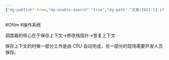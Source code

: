 ```yaml
---
{"dg-publish":true,"dg-enable-search":"true","dg-path":"文章/2021-11-17 调度器实现的核心.md","permalink":"/文章/2021-11-17 调度器实现的核心/","dgEnableSearch":"true","dgPassFrontmatter":true,"created":"2023-02-10T22:53:54.000+08:00","updated":"2023-11-14T13:33:51.169+08:00"}
---
```


#Ofilm #操作系统

调度器的核心在于保存上下文->修改栈指针->恢复上下文

保存上下文的时候一部分工作是由 CPU 自动完成，另一部分的现场需要开发人员保存。